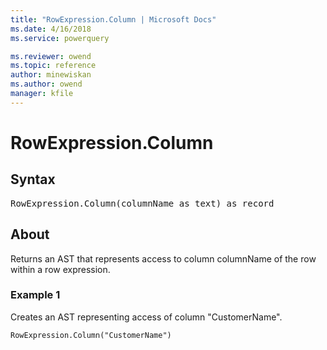 ```yaml
---
title: "RowExpression.Column | Microsoft Docs"
ms.date: 4/16/2018
ms.service: powerquery

ms.reviewer: owend
ms.topic: reference
author: minewiskan
ms.author: owend
manager: kfile
---
```

# RowExpression.Column

## Syntax

<pre>
RowExpression.Column(columnName as text) as record  
</pre>
  
## About  
Returns an AST that represents access to column columnName of the row within a row expression.  
  
### Example 1  
Creates an AST representing access of column "CustomerName".  
  
```powerquery-m
RowExpression.Column("CustomerName")  
```  
